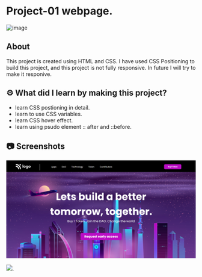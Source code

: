 
# Project-01 webpage.

![image](https://img.shields.io/badge/HTML-CSS-orange)


## About

This project is created using HTML and CSS. I have used CSS Positioning to build this project, and this project is not fully responsive. In future I will try to make it responive.

## ⚙️ What did I learn by making this project?

-   learn CSS postioning in detail.
-   learn to use CSS variables.
-   learn CSS hover effect.
-   learn using psudo element :: after and ::before.

## 📷 Screenshots

![image](https://github.com/vitthal-korvan/FJFS2.0-Ineuron-HTML-and-CSS-WebPages/blob/main/Build%20Tomorrow/screenshot.PNG)

[<img src= "https://img.shields.io/badge/PROJCET LINK-1DA55F?style=for-the-badge&logo=&logoColor=white" />](https://fsjs-ineuron-project-03-html-css.netlify.app/).
